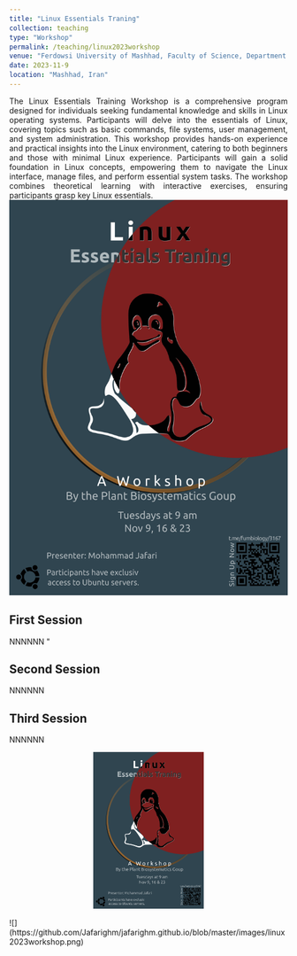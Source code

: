 ```yaml
---
title: "Linux Essentials Traning"
collection: teaching
type: "Workshop"
permalink: /teaching/linux2023workshop
venue: "Ferdowsi University of Mashhad, Faculty of Science, Department of Biology"
date: 2023-11-9
location: "Mashhad, Iran"
---
```


<div style="text-align: justify">The Linux Essentials Training Workshop is a comprehensive program designed for individuals seeking fundamental knowledge and skills in Linux operating systems. Participants will delve into the essentials of Linux, covering topics such as basic commands, file systems, user management, and system administration. This workshop provides hands-on experience and practical insights into the Linux environment, catering to both beginners and those with minimal Linux experience. Participants will gain a solid foundation in Linux concepts, empowering them to navigate the Linux interface, manage files, and perform essential system tasks. The workshop combines theoretical learning with interactive exercises, ensuring participants grasp key Linux essentials.</div>

<div class="container">
  <img class="container__image" src="https://github.com/Jafarighm/jafarighm.github.io/blob/master/images/linux2023workshop.png"/>
  <div class="container__text">
    <h2>First Session</h2>
    <p> NNNNNN "</p>
    <h2>Second Session</h2>
    <p> NNNNNN </p>
    <h2>Third Session</h2>
    <p> NNNNNN </p>    
  </div>
</div>

<p
align="center"><img src="https://github.com/Jafarighm/jafarighm.github.io/blob/master/images/linux2023workshop.png" alt="poster" width="200"></p>
![](https://github.com/Jafarighm/jafarighm.github.io/blob/master/images/linux2023workshop.png)

